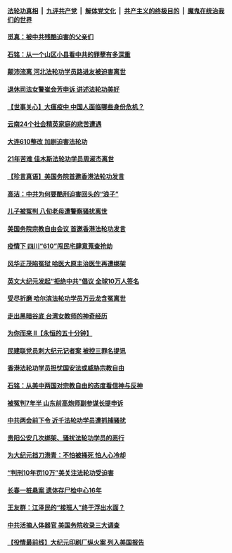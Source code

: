 ####  [法轮功真相](../../../../basic/blob/master/README.md?t=06211531) &nbsp;|&nbsp; [九评共产党](../../../../9ping.md/blob/master/README.md?t=06211531) &nbsp;|&nbsp; [解体党文化](../../../../jtdwh.md/blob/master/README.md?t=06211531)  &nbsp;|&nbsp; [共产主义的终极目的](../../../../gczydzjmd.md/blob/master/README.md?t=06211531) &nbsp;|&nbsp; [魔鬼在统治我们的世界](../../../../mgztzwmdsj.md/blob/master/README.md?t=06211531) 

#### [觅真：被中共残酷迫害的父亲们](../pages/prog424/a102876156.md?t=06211531) 

#### [石铭：从一个山区小县看中共的罪孽有多深重](../pages/prog424/a102876150.md?t=06211531) 

#### [颠沛流离 河北法轮功学员路进友被迫害离世](../pages/prog424/a102875543.md?t=06211531) 

#### [退休司法女警崔会芳申诉 讲述法轮功美好](../pages/prog424/a102875416.md?t=06211531) 

#### [【世事关心】大瘟疫中 中国人面临哪些身份危机？](../pages/prog424/a102874644.md?t=06211531) 

#### [云南24个社会精英家庭的悲苦遭遇](../pages/prog424/a102874714.md?t=06211531) 

#### [大连610整改 加剧迫害法轮功](../pages/prog424/a102874147.md?t=06211531) 

#### [21年苦难 佳木斯法轮功学员周淑杰离世](../pages/prog424/a102873864.md?t=06211531) 

#### [【珍言真语】美国务院首邀香港法轮功发言](../pages/prog424/a102872871.md?t=06211531) 

#### [高洁：中共为何要酷刑迫害回头的“浪子”](../pages/prog424/a102872551.md?t=06211531) 

#### [儿子被冤判 八旬老母遭警察骚扰离世](../pages/prog424/a102872174.md?t=06211531) 

#### [美国务院宗教自由会议 首邀香港法轮功发言](../pages/prog424/a102872317.md?t=06211531) 

#### [疫情下 四川“610”闯民宅肆意蒐查抢劫](../pages/prog424/a102872137.md?t=06211531) 

#### [风华正茂陷冤狱 哈医大原主治医生再遭绑架](../pages/prog424/a102872059.md?t=06211531) 

#### [英文大纪元发起“拒绝中共”倡议 全球10万人签名](../pages/prog424/a102871657.md?t=06211531) 

#### [受尽折磨 哈尔滨法轮功学员万云龙含冤离世](../pages/prog424/a102871320.md?t=06211531) 

#### [走出黑暗谷底 台湾女教师的神奇经历](../pages/prog424/a102871310.md?t=06211531) 

#### [为你而来 II【永恒的五十分钟】](../pages/prog424/a102865179.md?t=06211531) 

#### [民建联党员刺大纪元记者案 被控三罪名提讯](../pages/prog424/a102871169.md?t=06211531) 

#### [香港法轮功学员担忧国安法或威胁宗教自由](../pages/prog424/a102871017.md?t=06211531) 

#### [石铭：从美中两国对宗教自由的态度看信神与反神](../pages/prog424/a102870822.md?t=06211531) 

#### [被冤判7年半 山东前高炮师副参谋长提申诉](../pages/prog424/a102870742.md?t=06211531) 

#### [中共两会前下令 近千法轮功学员遭抓捕骚扰](../pages/prog424/a102870712.md?t=06211531) 

#### [贵阳公安几次绑架、骚扰法轮功学员的恶行](../pages/prog424/a102869179.md?t=06211531) 

#### [为大纪元挡刀港青：不怕被捅死 怕人心冷却](../pages/prog424/a102870231.md?t=06211531) 

#### [“判刑10年罚10万”美关注法轮功受迫害](../pages/prog424/a102870102.md?t=06211531) 

#### [长春一桩悬案 遗体存尸检中心16年](../pages/prog424/a102869995.md?t=06211531) 

#### [王友群：江泽民的“接班人”终于浮出水面？](../pages/prog424/a102870047.md?t=06211531) 

#### [中共活摘人体器官 美国务院收录三大调查](../pages/prog424/a102869803.md?t=06211531) 

#### [【役情最前线】大纪元印刷厂纵火案 列入美国报告](../pages/prog424/a102869800.md?t=06211531) 

